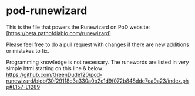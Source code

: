 # pod-runewizard

This is the file that powers the Runewizard on PoD website: [https://beta.pathofdiablo.com/runewizard]

Please feel free to do a pull request with changes if there are new additions or mistakes to fix.

Programming knowledge is not necessary. The runewords are listed in very simple html starting on this line & below: https://github.com/GreenDude120/pod-runewizard/blob/30f29118c3a330a0b2c1d9f072b848dde7ea9a23/index.php#L157-L1289
